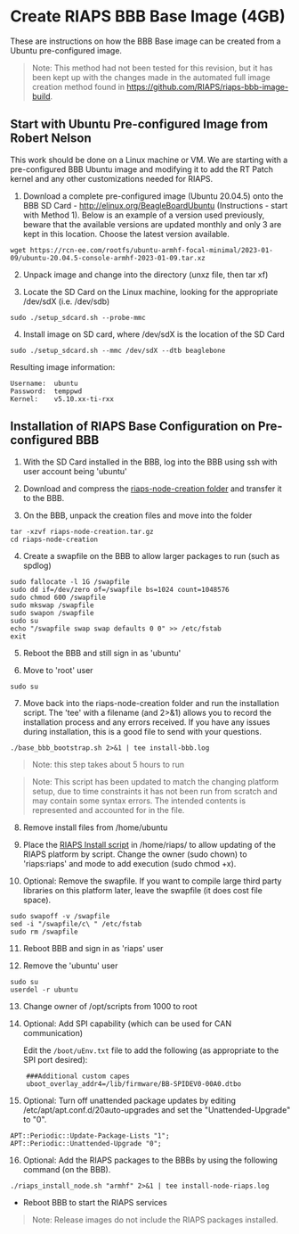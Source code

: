 # Create RIAPS BBB Base Image (4GB)

These are instructions on how the BBB Base image can be created from a Ubuntu pre-configured image.  

>Note:  This method had not been tested for this revision, but it has been kept up with the changes made in the automated full image creation method found in https://github.com/RIAPS/riaps-bbb-image-build.  

## Start with Ubuntu Pre-configured Image from Robert Nelson

This work should be done on a Linux machine or VM. We are starting with a pre-configured BBB Ubuntu image and modifying it to add the RT Patch kernel and any other customizations needed for RIAPS.

1) Download a complete pre-configured image (Ubuntu 20.04.5) onto the BBB SD Card - http://elinux.org/BeagleBoardUbuntu (Instructions - start with Method 1).  Below is an example of a version used previously, beware that the available versions are updated monthly and only 3 are kept in this location.  Choose the latest version available.

```
wget https://rcn-ee.com/rootfs/ubuntu-armhf-focal-minimal/2023-01-09/ubuntu-20.04.5-console-armhf-2023-01-09.tar.xz
```

2) Unpack image and change into the directory (unxz file, then tar xf)

3) Locate the SD Card on the Linux machine, looking for the appropriate /dev/sdX (i.e. /dev/sdb)

```
sudo ./setup_sdcard.sh --probe-mmc
```

4) Install image on SD card, where /dev/sdX is the location of the SD Card

```
sudo ./setup_sdcard.sh --mmc /dev/sdX --dtb beaglebone
```

Resulting image information:

```
Username:  ubuntu
Password:  temppwd
Kernel:    v5.10.xx-ti-rxx
```

## Installation of RIAPS Base Configuration on Pre-configured BBB

1) With the SD Card installed in the BBB, log into the BBB using ssh with user account being 'ubuntu'

2) Download and compress the [riaps-node-creation folder](https://github.com/RIAPS/riaps-integration/tree/master/riaps-node-creation) and transfer it to the BBB.

3) On the BBB, unpack the creation files and move into the folder

```
tar -xzvf riaps-node-creation.tar.gz
cd riaps-node-creation
```

4) Create a swapfile on the BBB to allow larger packages to run (such as spdlog)

```
sudo fallocate -l 1G /swapfile
sudo dd if=/dev/zero of=/swapfile bs=1024 count=1048576
sudo chmod 600 /swapfile
sudo mkswap /swapfile
sudo swapon /swapfile
sudo su
echo "/swapfile swap swap defaults 0 0" >> /etc/fstab
exit
```

5) Reboot the BBB and still sign in as 'ubuntu'

6) Move to 'root' user

```
sudo su
```

7) Move back into the riaps-node-creation folder and run the installation script. The 'tee' with a filename (and 2>&1) allows you to record the installation process and any errors received. If you have any issues during installation, this is a good file to send with your questions.

```
./base_bbb_bootstrap.sh 2>&1 | tee install-bbb.log
```

> Note: this step takes about 5 hours to run

> Note:  This script has been updated to match the changing platform setup, due to time constraints it has not been run from scratch and may contain some syntax errors.  The intended contents is represented and accounted for in the file.

8) Remove install files from /home/ubuntu

9) Place the [RIAPS Install script](https://github.com/RIAPS/riaps-integration/blob/master/riaps-node-runtime/riaps_install_node.sh) in /home/riaps/ to allow updating of the RIAPS platform by script. Change the owner (sudo chown) to 'riaps:riaps' and mode to add execution (sudo chmod +x).

10) Optional:  Remove the swapfile.  If you want to compile large third party libraries on this platform later, leave the swapfile (it does cost file space).

```
sudo swapoff -v /swapfile
sed -i "/swapfile/c\ " /etc/fstab
sudo rm /swapfile
```

11) Reboot BBB and sign in as 'riaps' user

12) Remove the 'ubuntu' user

```
sudo su
userdel -r ubuntu
```

13) Change owner of /opt/scripts from 1000 to root

14) Optional: Add SPI capability (which can be used for CAN communication)

    Edit the `/boot/uEnv.txt` file to add the following (as appropriate to the SPI port desired):

```
    ###Additional custom capes  
    uboot_overlay_addr4=/lib/firmware/BB-SPIDEV0-00A0.dtbo  
```

15) Optional: Turn off unattended package updates by editing /etc/apt/apt.conf.d/20auto-upgrades and set the "Unattended-Upgrade" to "0".

```
APT::Periodic::Update-Package-Lists "1";
APT::Periodic::Unattended-Upgrade "0";
```

16) Optional: Add the RIAPS packages to the BBBs by using the following command (on the BBB).

```
./riaps_install_node.sh "armhf" 2>&1 | tee install-node-riaps.log
```

- Reboot BBB to start the RIAPS services

> Note: Release images do not include the RIAPS packages installed.
